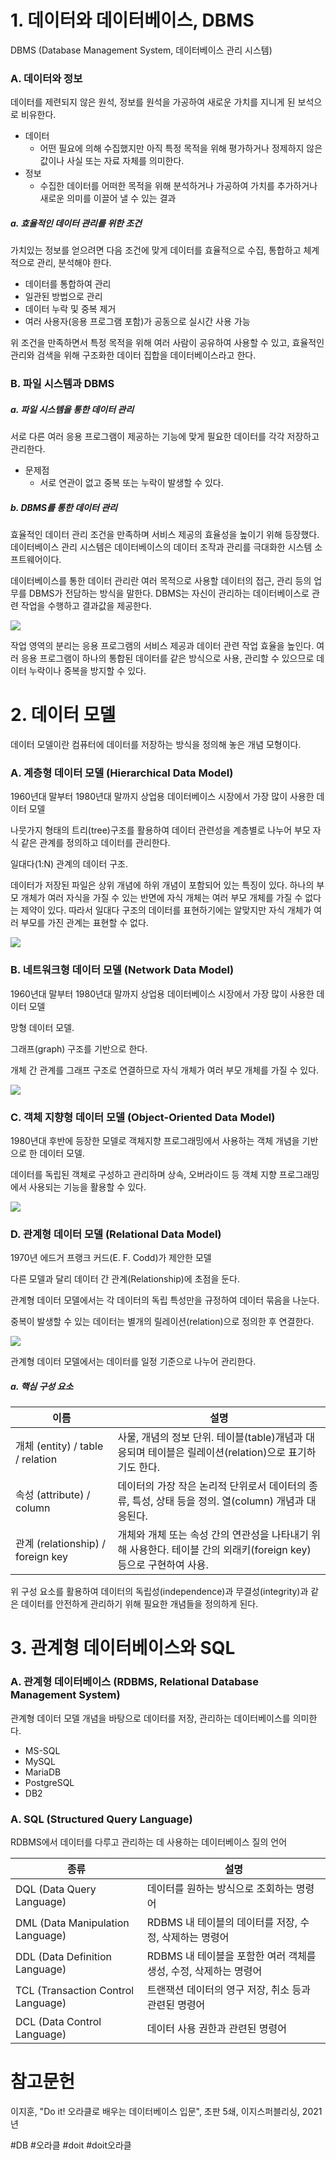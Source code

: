 # 1. 데이터와 데이터베이스, DBMS

DBMS (Database Management System, 데이터베이스 관리 시스템)

### A. 데이터와 정보

데이터를 제련되지 않은 원석, 정보를 원석을 가공하여 새로운 가치를 지니게 된 보석으로 비유한다.

- 데이터
	- 어떤 필요에 의해 수집했지만 아직 특정 목적을 위해 평가하거나 정제하지 않은 값이나 사실 또는 자료 자체를 의미한다.
- 정보
	- 수집한 데이터를 어떠한 목적을 위해 분석하거나 가공하여 가치를 추가하거나 새로운 의미를 이끌어 낼 수 있는 결과

##### a. 효율적인 데이터 관리를 위한 조건

가치있는 정보를 얻으려면 다음 조건에 맞게 데이터를 효율적으로 수집, 통합하고 체계적으로 관리, 분석해야 한다.

- 데이터를 통합하여 관리
- 일관된 방법으로 관리
- 데이터 누락 및 중복 제거
- 여러 사용자(응용 프로그램 포함)가 공동으로 실시간 사용 가능

위 조건을 만족하면서 특정 목적을 위해 여러 사람이 공유하여 사용할 수 있고, 효율적인 관리와 검색을 위해 구조화한 데이터 집합을 데이터베이스라고 한다.

### B. 파일 시스템과 DBMS

##### a. 파일 시스템을 통한 데이터 관리

서로 다른 여러 응용 프로그램이 제공하는 기능에 맞게 필요한 데이터를 각각 저장하고 관리한다.

- 문제점
	- 서로 연관이 없고 중복 또는 누락이 발생할 수 있다.

##### b. DBMS를 통한 데이터 관리

효율적인 데이터 관리 조건을 만족하며 서비스 제공의 효율성을 높이기 위해 등장했다. 데이터베이스 관리 시스템은 데이터베이스의 데이터 조작과 관리를 극대화한 시스템 소프트웨어이다.

데이터베이스를 통한 데이터 관리란 여러 목적으로 사용할 데이터의 접근, 관리 등의 업무를 DBMS가 전담하는 방식을 말한다. DBMS는 자신이 관리하는 데이터베이스로 관련 작업을 수행하고 결과값을 제공한다.

![](/bin/image/데이터베이스란❓_DBMS.png)

작업 영역의 분리는 응용 프로그램의 서비스 제공과 데이터 관련 작업 효율을 높인다. 여러 응용 프로그램이 하나의 통합된 데이터를 같은 방식으로 사용, 관리할 수 있으므로 데이터 누락이나 중복을 방지할 수 있다.

# 2. 데이터 모델

데이터 모델이란 컴퓨터에 데이터를 저장하는 방식을 정의해 놓은 개념 모형이다.

### A. 계층형 데이터 모델 (Hierarchical Data Model)

1960년대 말부터 1980년대 말까지 상업용 데이터베이스 시장에서 가장 많이 사용한 데이터 모델

나뭇가지 형태의 트리(tree)구조를 활용하여 데이터 관련성을 계층별로 나누어 부모 자식 같은 관계를 정의하고 데이터를 관리한다.

일대다(1:N) 관계의 데이터 구조.

데이터가 저장된 파일은 상위 개념에 하위 개념이 포함되어 있는 특징이 있다. 하나의 부모 개체가 여러 자식을 가질 수 있는 반면에 자식 개체는 여러 부모 개체를 가질 수 없다는 제약이 있다. 따라서 일대다 구조의 데이터를 표현하기에는 알맞지만 자식 개체가 여러 부모를 가진 관계는 표현할 수 없다.

![](/bin/image/데이터베이스란❓_객체지향형_모델.png)

### B. 네트워크형 데이터 모델 (Network Data Model)

1960년대 말부터 1980년대 말까지 상업용 데이터베이스 시장에서 가장 많이 사용한 데이터 모델

망형 데이터 모델. 

그래프(graph) 구조를 기반으로 한다.

개체 간 관계를 그래프 구조로 연결하므로 자식 개체가 여러 부모 개체를 가질 수 있다.

![](/bin/image/데이터베이스란❓_계층형_모델.png)

### C. 객체 지향형 데이터 모델 (Object-Oriented Data Model)

1980년대 후반에 등장한 모델로 객체지향 프로그래밍에서 사용하는 객체 개념을 기반으로 한 데이터 모델.

데이터를 독립된 객체로 구성하고 관리하며 상속, 오버라이드 등 객체 지향 프로그래밍에서 사용되는 기능을 활용할 수 있다.

![](/bin/image/데이터베이스란❓_관계형_데이터_모델.png)

### D. 관계형 데이터 모델 (Relational Data Model)

1970년 에드거 프랭크 커드(E. F. Codd)가 제안한 모델

다른 모델과 달리 데이터 간 관계(Relationship)에 초점을 둔다.

관계형 데이터 모델에서는 각 데이터의 독립 특성만을 규정하여 데이터 묶음을 나눈다.

중복이 발생할 수 있는 데이터는 별개의 릴레이션(relation)으로 정의한 후 연결한다.

![](/bin/image/데이터베이스란❓_네트워크_모델.png)

관계형 데이터 모델에서는 데이터를 일정 기준으로 나누어 관리한다.

##### a. 핵심 구성 요소

| 이름                             | 설명                                                                                                              |
| -------------------------------- | ----------------------------------------------------------------------------------------------------------------- |
| 개체 (entity) / table / relation | 사물, 개념의 정보 단위. 테이블(table)개념과 대응되며 테이블은 릴레이션(relation)으로 표기하기도 한다.             |
| 속성 (attribute) / column        | 데이터의 가장 작은 논리적 단위로서 데이터의 종류, 특성, 상태 등을 정의. 열(column) 개념과 대응된다.               |
| 관계 (relationship) / foreign key              | 개체와 개체 또는 속성 간의 연관성을 나타내기 위해 사용한다. 테이블 간의 외래키(foreign key) 등으로 구현하여 사용. |

위 구성 요소를 활용하여 데이터의 독립성(independence)과 무결성(integrity)과 같은 데이터를 안전하게 관리하기 위해 필요한 개념들을 정의하게 된다.

# 3. 관계형 데이터베이스와 SQL

### A. 관계형 데이터베이스 (RDBMS, Relational Database Management System)

관계형 데이터 모델 개념을 바탕으로 데이터를 저장, 관리하는 데이터베이스를 의미한다.

- MS-SQL
- MySQL
- MariaDB
- PostgreSQL
- DB2

### A. SQL (Structured Query Language)

RDBMS에서 데이터를 다루고 관리하는 데 사용하는 데이터베이스 질의 언어

| 종류                               | 설명                                                             |
| ---------------------------------- | ---------------------------------------------------------------- |
| DQL (Data Query Language)          | 데이터를 원하는 방식으로 조회하는 명령어                         |
| DML (Data Manipulation Language)   | RDBMS 내 테이블의 데이터를 저장, 수정, 삭제하는 명령어           |
| DDL (Data Definition Language)     | RDBMS 내 테이블을 포함한 여러 객체를 생성, 수정, 삭제하는 명령어 |
| TCL (Transaction Control Language) | 트랜잭션 데이터의 영구 저장, 취소 등과 관련된 명령어             |
| DCL (Data Control Language)        | 데이터 사용 권한과 관련된 명령어                                 |

# 참고문헌

이지훈, "Do it! 오라클로 배우는 데이터베이스 입문", 초판 5쇄, 이지스퍼블리싱, 2021년

#DB #오라클 #doit #doit오라클


